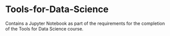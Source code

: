 # Tools-for-Data-Science
Contains a Jupyter Notebook as part of the requirements for the completion of the Tools for Data Science course.
